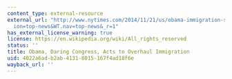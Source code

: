 ```yaml
---
content_type: external-resource
external_url: "http://www.nytimes.com/2014/11/21/us/obama-immigration-speech.html?hp&action=click&pgtype=Homepage&module=first-column-region\xAE\
  ion=top-news&WT.nav=top-news&_r=1"
has_external_license_warning: true
license: https://en.wikipedia.org/wiki/All_rights_reserved
status: ''
title: Obama, Daring Congress, Acts to Overhaul Immigration
uid: 4022a6ad-b2ab-4131-8015-167f4ad18f6e
wayback_url: ''
---
```

